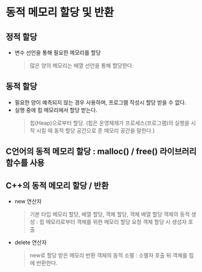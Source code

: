 # 동적 메모리 할당 및 반환

## 정적 할당

- 변수 선언을 통해 필요한 메모리를 할당
    > 많은 양의 메모리는 배열 선언을 통해 할당한다.


## 동적 할당

- 필요한 양이 예측되지 않는 경우 사용하며, 프로그램 작성시 할당 받을 수 없다.
- 실행 중에 힙 메모리에서 할당 받는다.
    > 힙(Heap)으로부터 할당. (힙은 운영체제가 프로세스(프로그램)의 실행을 시작 시킬 때 동적 할당 공간으로 준 메모리 공간을 말한다.)


## C언어의 동적 메모리 할당 : malloc() / free() 라이브러리 함수를 사용


## C++의 동적 메모리 할당 / 반환

- new 연산자
    > 기본 타입 메모리 할당, 배열 할당, 객체 할당, 객체 배열 할당
    > 객체의 동적 생성 : 힙 메모리로부터 객체를 위한 메모리 할당 요청
    > 객체 할당 시 생성자 호출

- delete 연산자
    > new로 할당 받은 메모리 반환
    > 객체의 동적 소멸 : 소멸자 호출 뒤 객체를 힙에 반환한다.